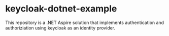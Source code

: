 # keycloak-dotnet-example

This repository is a .NET Aspire solution that implements authentication and authoriziation using keycloak as an identity provider.

